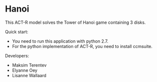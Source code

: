 # Hanoi
This ACT-R model solves the Tower of Hanoi game containing 3 disks.

Quick start:
- You need to run this application with python 2.7.
- For the python implementation of ACT-R, you need to install ccmsuite.

Developers:
- Maksim Terentev
- Elyanne Oey
- Lisanne Wallaard

